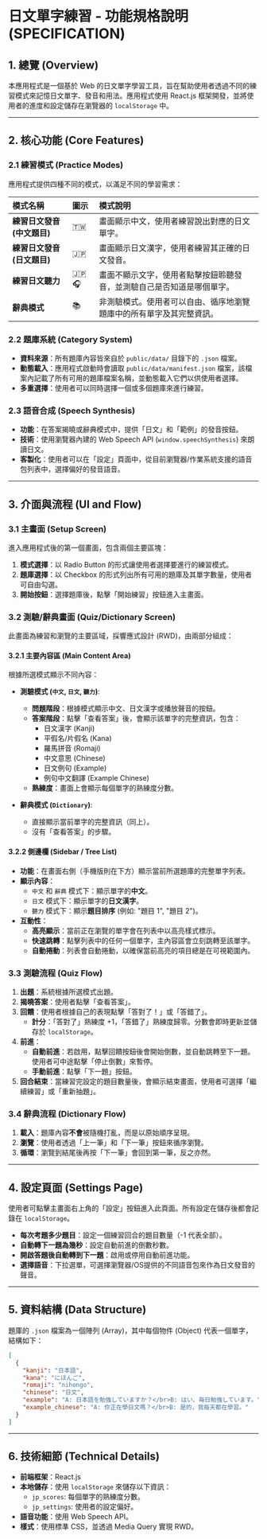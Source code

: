 # 日文單字練習 - 功能規格說明 (SPECIFICATION)

## 1. 總覽 (Overview)

本應用程式是一個基於 Web 的日文單字學習工具，旨在幫助使用者透過不同的練習模式來記憶日文單字、發音和用法。應用程式使用 React.js 框架開發，並將使用者的進度和設定儲存在瀏覽器的 `localStorage` 中。

---

## 2. 核心功能 (Core Features)

### 2.1 練習模式 (Practice Modes)

應用程式提供四種不同的模式，以滿足不同的學習需求：

| 模式名稱 | 圖示 | 模式說明 |
| :--- | :--- | :--- |
| **練習日文發音 (中文題目)** | 🇹🇼 | 畫面顯示中文，使用者練習說出對應的日文單字。 |
| **練習日文發音 (日文題目)** | 🇯🇵 | 畫面顯示日文漢字，使用者練習其正確的日文發音。 |
| **練習日文聽力** | 🇯🇵🎧 | 畫面不顯示文字，使用者點擊按鈕聆聽發音，並測驗自己是否知道是哪個單字。 |
| **辭典模式** | 📚 | 非測驗模式。使用者可以自由、循序地瀏覽題庫中的所有單字及其完整資訊。 |

### 2.2 題庫系統 (Category System)

- **資料來源**：所有題庫內容皆來自於 `public/data/` 目錄下的 `.json` 檔案。
- **動態載入**：應用程式啟動時會讀取 `public/data/manifest.json` 檔案，該檔案內記載了所有可用的題庫檔案名稱，並動態載入它們以供使用者選擇。
- **多重選擇**：使用者可以同時選擇一個或多個題庫來進行練習。

### 2.3 語音合成 (Speech Synthesis)

- **功能**：在答案揭曉或辭典模式中，提供「日文」和「範例」的發音按鈕。
- **技術**：使用瀏覽器內建的 Web Speech API (`window.speechSynthesis`) 來朗讀日文。
- **客製化**：使用者可以在「設定」頁面中，從目前瀏覽器/作業系統支援的語音包列表中，選擇偏好的發音語音。

---

## 3. 介面與流程 (UI and Flow)

### 3.1 主畫面 (Setup Screen)

進入應用程式後的第一個畫面，包含兩個主要區塊：

1.  **模式選擇**：以 Radio Button 的形式讓使用者選擇要進行的練習模式。
2.  **題庫選擇**：以 Checkbox 的形式列出所有可用的題庫及其單字數量，使用者可自由勾選。
3.  **開始按鈕**：選擇題庫後，點擊「開始練習」按鈕進入主畫面。

### 3.2 測驗/辭典畫面 (Quiz/Dictionary Screen)

此畫面為練習和瀏覽的主要區域，採響應式設計 (RWD)，由兩部分組成：

#### 3.2.1 主要內容區 (Main Content Area)

根據所選模式顯示不同內容：

- **測驗模式 (`中文`, `日文`, `聽力`)**:
    - **問題階段**：根據模式顯示中文、日文漢字或播放聲音的按鈕。
    - **答案階段**：點擊「查看答案」後，會顯示該單字的完整資訊，包含：
        - 日文漢字 (Kanji)
        - 平假名/片假名 (Kana)
        - 羅馬拼音 (Romaji)
        - 中文意思 (Chinese)
        - 日文例句 (Example)
        - 例句中文翻譯 (Example Chinese)
    - **熟練度**：畫面上會顯示每個單字的熟練度分數。

- **辭典模式 (`Dictionary`)**:
    - 直接顯示當前單字的完整資訊（同上）。
    - 沒有「查看答案」的步驟。

#### 3.2.2 側邊欄 (Sidebar / Tree List)

- **功能**：在畫面右側（手機版則在下方）顯示當前所選題庫的完整單字列表。
- **顯示內容**：
    - `中文` 和 `辭典` 模式下：顯示單字的**中文**。
    - `日文` 模式下：顯示單字的**日文漢字**。
    - `聽力` 模式下：顯示**題目排序** (例如: "題目 1", "題目 2")。
- **互動性**：
    - **高亮顯示**：當前正在瀏覽的單字會在列表中以高亮樣式標示。
    - **快速跳轉**：點擊列表中的任何一個單字，主內容區會立刻跳轉至該單字。
    - **自動捲動**：列表會自動捲動，以確保當前高亮的項目總是在可視範圍內。

### 3.3 測驗流程 (Quiz Flow)

1.  **出題**：系統根據所選模式出題。
2.  **揭曉答案**：使用者點擊「查看答案」。
3.  **回饋**：使用者根據自己的表現點擊「答對了！」或「答錯了」。
    - **計分**：「答對了」熟練度 +1，「答錯了」熟練度歸零。分數會即時更新並儲存於 `localStorage`。
4.  **前進**：
    - **自動前進**：若啟用，點擊回饋按鈕後會開始倒數，並自動跳轉至下一題。使用者可中途點擊「停止倒數」來暫停。
    - **手動前進**：點擊「下一題」按鈕。
5.  **回合結束**：當練習完設定的題目數量後，會顯示結束畫面，使用者可選擇「繼續練習」或「重新抽題」。

### 3.4 辭典流程 (Dictionary Flow)

1.  **載入**：題庫內容**不會**被隨機打亂，而是以原始順序呈現。
2.  **瀏覽**：使用者透過「上一筆」和「下一筆」按鈕來循序瀏覽。
3.  **循環**：瀏覽到結尾後再按「下一筆」會回到第一筆，反之亦然。

---

## 4. 設定頁面 (Settings Page)

使用者可點擊主畫面右上角的「設定」按鈕進入此頁面。所有設定在儲存後都會記錄在 `localStorage`。

- **每次考題多少題目**：設定一個練習回合的題目數量（-1 代表全部）。
- **自動轉下一題為幾秒**：設定自動前進的倒數秒數。
- **開啟答題後自動轉到下一題**：啟用或停用自動前進功能。
- **選擇語音**：下拉選單，可選擇瀏覽器/OS提供的不同語音包來作為日文發音的聲音。

---

## 5. 資料結構 (Data Structure)

題庫的 `.json` 檔案為一個陣列 (Array)，其中每個物件 (Object) 代表一個單字，結構如下：

```json
[
  {
    "kanji": "日本語",
    "kana": "にほんご",
    "romaji": "nihongo",
    "chinese": "日文",
    "example": "A: 日本語を勉強していますか？</br>B: はい、毎日勉強しています。",
    "example_chinese": "A: 你正在學日文嗎？</br>B: 是的，我每天都在學習。"
  }
]
```

---

## 6. 技術細節 (Technical Details)

- **前端框架**：React.js
- **本地儲存**：使用 `localStorage` 來儲存以下資訊：
    - `jp_scores`: 每個單字的熟練度分數。
    - `jp_settings`: 使用者的設定偏好。
- **語音功能**：使用 Web Speech API。
- **樣式**：使用標準 CSS，並透過 Media Query 實現 RWD。